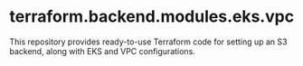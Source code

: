 # terraform.backend.modules.eks.vpc
This repository provides ready-to-use Terraform code for setting up an S3 backend, along with EKS and VPC configurations.

